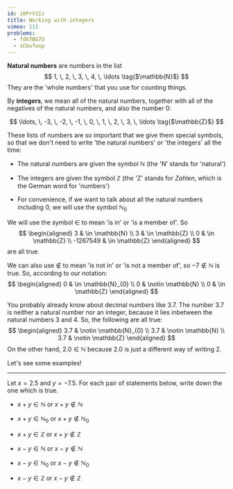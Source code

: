 ```yaml
---
id: i0PrV1Iz
title: Working with integers
vimeo: 111
problems:
  - fdkTBG7U
  - sCbufwsp
---
```


**Natural numbers** are numbers in the list
$$
1, \, 2, \, 3, \, 4, \, \ldots  \tag{$\mathbb{N}$}
$$
They are the 'whole numbers' that you use for counting things.

By **integers**, we mean all of the natural numbers, together with all of the negatives of the natural numbers, and also the number $0$:

$$
\ldots, \,  -3, \,  -2, \,  -1, \,  0, \,  1, \,  2, \,  3, \,  \ldots \tag{$\mathbb{Z}$}
$$

These lists of numbers are so important that we give them special symbols, so that we don't need to write 'the natural numbers' or 'the integers' all the time:

 - The natural numbers are given the symbol $\mathbb{N}$ (the 'N' stands for 'natural')

 - The integers are given the symbol $\mathbb{Z}$ (the 'Z' stands for *Zahlen*, which is the German word for 'numbers')

  - For convenience, if we want to talk about all the natural numbers including $0$, we will use the symbol $\mathbb{N}_{0}$

We will use the symbol $\in$ to mean 'is in' or 'is a member of'. So
$$
\begin{aligned}
3 & \in \mathbb{N} \\
3 & \in \mathbb{Z} \\
0 & \in \mathbb{Z} \\
-1267549 & \in \mathbb{Z}
\end{aligned}
$$
are all true.

We can also use $\notin$ to mean 'is not in' or 'is not a member of', so $-7 \notin \mathbb{N}$ is true. So, according to our notation:
$$
\begin{aligned}
0 & \in \mathbb{N}_{0} \\
0 & \notin \mathbb{N} \\
0 & \in \mathbb{Z}
\end{aligned}
$$

You probably already know about decimal numbers like $3.7$. The number $3.7$ is neither a natural number nor an integer, because it lies inbetween the natural numbers $3$ and $4$. So, the following are all true:
$$
\begin{aligned}
3.7 & \notin \mathbb{N}_{0} \\
3.7 & \notin \mathbb{N} \\
3.7 & \notin \mathbb{Z}
\end{aligned}
$$
On the other hand, $2.0 \in \mathbb{N}$ because $2.0$ is just a different way of writing $2$.

Let's see some examples!

---

Let $x = 2.5$ and $y = -7.5$. For each pair of statements below, write down the one which is true.


 - $x + y \in \mathbb{N}$  or  $x + y \notin \mathbb{N}$

 - $x + y \in \mathbb{N}_{0}$  or  $x + y \notin \mathbb{N}_{0}$

 - $x + y \in \mathbb{Z}$  or  $x + y \notin \mathbb{Z}$

 - $x - y \in \mathbb{N}$  or  $x - y \notin \mathbb{N}$

 - $x - y \in \mathbb{N}_{0}$  or  $x - y \notin \mathbb{N}_{0}$

 - $x - y \in \mathbb{Z}$  or  $x - y \notin \mathbb{Z}$
